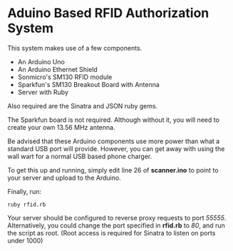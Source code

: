 # Aduino Based RFID Authorization System

This system makes use of a few components.

* An Arduino Uno
* An Arduino Ethernet Shield
* Sonmicro's SM130 RFID module
* Sparkfun's SM130 Breakout Board with Antenna
* Server with Ruby

Also required are the Sinatra and JSON ruby gems.

The Sparkfun board is not required.  Although without it, you will need to create your own 13.56 MHz antenna.

Be advised that these Arduino components use more power than what a standard USB port will provide.  However, you can get away with using the wall wart for a normal USB based phone charger.

To get this up and running, simply edit line 26 of **scanner.ino** to point to your server and upload to the Arduino.

Finally, run:

    ruby rfid.rb

Your server should be configured to reverse proxy requests to port *55555*.  Alternatively, you could change the port specified in **rfid.rb** to *80*, and run the script as root.  (Root access is required for Sinatra to listen on ports under 1000)

